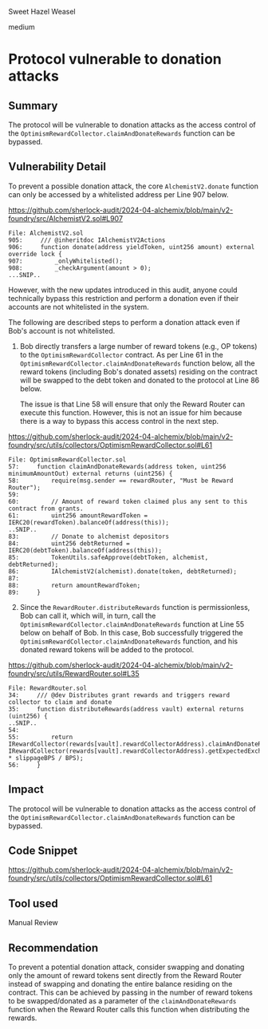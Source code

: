 Sweet Hazel Weasel

medium

# Protocol vulnerable to donation attacks

## Summary

The protocol will be vulnerable to donation attacks as the access control of the `OptimismRewardCollector.claimAndDonateRewards` function can be bypassed.

## Vulnerability Detail

To prevent a possible donation attack, the core `AlchemistV2.donate` function can only be accessed by a whitelisted address per Line 907 below.

https://github.com/sherlock-audit/2024-04-alchemix/blob/main/v2-foundry/src/AlchemistV2.sol#L907

```solidity
File: AlchemistV2.sol
905:     /// @inheritdoc IAlchemistV2Actions
906:     function donate(address yieldToken, uint256 amount) external override lock {
907:         _onlyWhitelisted();
908:         _checkArgument(amount > 0);
...SNIP..
```

However, with the new updates introduced in this audit, anyone could technically bypass this restriction and perform a donation even if their accounts are not whitelisted in the system.

The following are described steps to perform a donation attack even if Bob's account is not whitelisted.

1. Bob directly transfers a large number of reward tokens (e.g., OP tokens) to the `OptimismRewardCollector` contract. As per Line 61 in the `OptimismRewardCollector.claimAndDonateRewards` function below, all the reward tokens (including Bob's donated assets) residing on the contract will be swapped to the debt token and donated to the protocol at Line 86 below.

   The issue is that Line 58 will ensure that only the Reward Router can execute this function. However, this is not an issue for him because there is a way to bypass this access control in the next step.

https://github.com/sherlock-audit/2024-04-alchemix/blob/main/v2-foundry/src/utils/collectors/OptimismRewardCollector.sol#L61

```solidity
File: OptimismRewardCollector.sol
57:     function claimAndDonateRewards(address token, uint256 minimumAmountOut) external returns (uint256) {
58:         require(msg.sender == rewardRouter, "Must be Reward Router");
59: 
60:         // Amount of reward token claimed plus any sent to this contract from grants.
61:         uint256 amountRewardToken = IERC20(rewardToken).balanceOf(address(this));
..SNIP..
83:         // Donate to alchemist depositors
84:         uint256 debtReturned = IERC20(debtToken).balanceOf(address(this));
85:         TokenUtils.safeApprove(debtToken, alchemist, debtReturned);
86:         IAlchemistV2(alchemist).donate(token, debtReturned);
87: 
88:         return amountRewardToken;
89:     }
```

2. Since the `RewardRouter.distributeRewards` function is permissionless, Bob can call it, which will, in turn, call the `OptimismRewardCollector.claimAndDonateRewards` function at Line 55 below on behalf of Bob. In this case, Bob successfully triggered the `OptimismRewardCollector.claimAndDonateRewards` function, and his donated reward tokens will be added to the protocol.

https://github.com/sherlock-audit/2024-04-alchemix/blob/main/v2-foundry/src/utils/RewardRouter.sol#L35

```solidity
File: RewardRouter.sol
34:     /// @dev Distributes grant rewards and triggers reward collector to claim and donate
35:     function distributeRewards(address vault) external returns (uint256) {
..SNIP..
54: 
55:         return IRewardCollector(rewards[vault].rewardCollectorAddress).claimAndDonateRewards(vault, IRewardCollector(rewards[vault].rewardCollectorAddress).getExpectedExchange(vault) * slippageBPS / BPS);
56:     }
```

## Impact

The protocol will be vulnerable to donation attacks as the access control of the `OptimismRewardCollector.claimAndDonateRewards` function can be bypassed.

## Code Snippet

https://github.com/sherlock-audit/2024-04-alchemix/blob/main/v2-foundry/src/utils/collectors/OptimismRewardCollector.sol#L61

## Tool used

Manual Review

## Recommendation

To prevent a potential donation attack, consider swapping and donating only the amount of reward tokens sent directly from the Reward Router instead of swapping and donating the entire balance residing on the contract. This can be achieved by passing in the number of reward tokens to be swapped/donated as a parameter of the `claimAndDonateRewards` function when the Reward Router calls this function when distributing the rewards.
